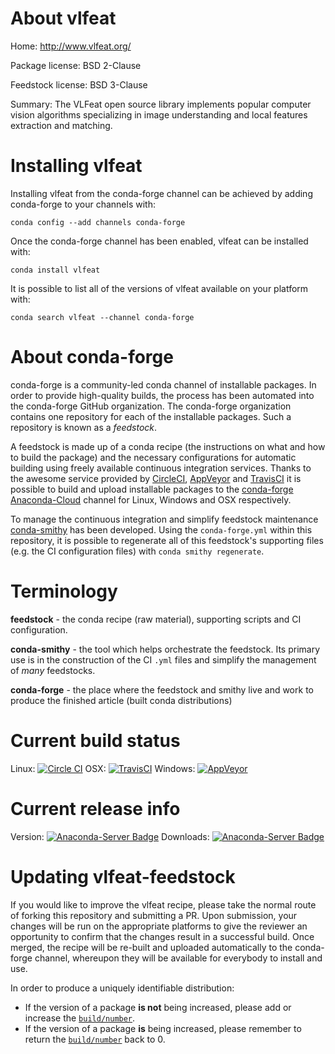 About vlfeat
============

Home: http://www.vlfeat.org/

Package license: BSD 2-Clause

Feedstock license: BSD 3-Clause

Summary: The VLFeat open source library implements popular computer vision algorithms specializing in image understanding and local features extraction and matching.



Installing vlfeat
=================

Installing vlfeat from the conda-forge channel can be achieved by adding conda-forge to your channels with:

```
conda config --add channels conda-forge
```

Once the conda-forge channel has been enabled, vlfeat can be installed with:

```
conda install vlfeat
```

It is possible to list all of the versions of vlfeat available on your platform with:

```
conda search vlfeat --channel conda-forge
```


About conda-forge
=================

conda-forge is a community-led conda channel of installable packages.
In order to provide high-quality builds, the process has been automated into the
conda-forge GitHub organization. The conda-forge organization contains one repository 
for each of the installable packages. Such a repository is known as a *feedstock*.

A feedstock is made up of a conda recipe (the instructions on what and how to build
the package) and the necessary configurations for automatic building using freely
available continuous integration services. Thanks to the awesome service provided by
[CircleCI](https://circleci.com/), [AppVeyor](http://www.appveyor.com/)
and [TravisCI](https://travis-ci.org/) it is possible to build and upload installable
packages to the [conda-forge](https://anaconda.org/conda-forge)
[Anaconda-Cloud](http://docs.anaconda.org/) channel for Linux, Windows and OSX respectively.

To manage the continuous integration and simplify feedstock maintenance
[conda-smithy](http://github.com/conda-forge/conda-smithy) has been developed.
Using the ``conda-forge.yml`` within this repository, it is possible to regenerate all of
this feedstock's supporting files (e.g. the CI configuration files) with ``conda smithy regenerate``.


Terminology
===========

**feedstock** - the conda recipe (raw material), supporting scripts and CI configuration.

**conda-smithy** - the tool which helps orchestrate the feedstock.
                   Its primary use is in the construction of the CI ``.yml`` files
                   and simplify the management of *many* feedstocks.

**conda-forge** - the place where the feedstock and smithy live and work to
                  produce the finished article (built conda distributions)

Current build status
====================
Linux: [![Circle CI](https://circleci.com/gh/conda-forge/vlfeat-feedstock.svg?style=svg)](https://circleci.com/gh/conda-forge/vlfeat-feedstock)
OSX: [![TravisCI](https://travis-ci.org/conda-forge/vlfeat-feedstock.svg?branch=master)](https://travis-ci.org/conda-forge/vlfeat-feedstock) 
Windows: [![AppVeyor](https://ci.appveyor.com/api/projects/status/github/conda-forge/vlfeat-feedstock?svg=True)](https://ci.appveyor.com/project/conda-forge/vlfeat-feedstock/branch/master)

Current release info
====================
Version: [![Anaconda-Server Badge](https://anaconda.org/conda-forge/vlfeat/badges/version.svg)](https://anaconda.org/conda-forge/vlfeat)
Downloads: [![Anaconda-Server Badge](https://anaconda.org/conda-forge/vlfeat/badges/downloads.svg)](https://anaconda.org/conda-forge/vlfeat)


Updating vlfeat-feedstock
=========================

If you would like to improve the vlfeat recipe, please take the normal
route of forking this repository and submitting a PR. Upon submission, your changes will
be run on the appropriate platforms to give the reviewer an opportunity to confirm that the
changes result in a successful build. Once merged, the recipe will be re-built and uploaded
automatically to the conda-forge channel, whereupon they will be available for everybody to
install and use.

In order to produce a uniquely identifiable distribution:
 * If the version of a package **is not** being increased, please add or increase
   the [``build/number``](http://conda.pydata.org/docs/building/meta-yaml.html#build-number-and-string). 
 * If the version of a package **is** being increased, please remember to return
   the [``build/number``](http://conda.pydata.org/docs/building/meta-yaml.html#build-number-and-string)
   back to 0.
